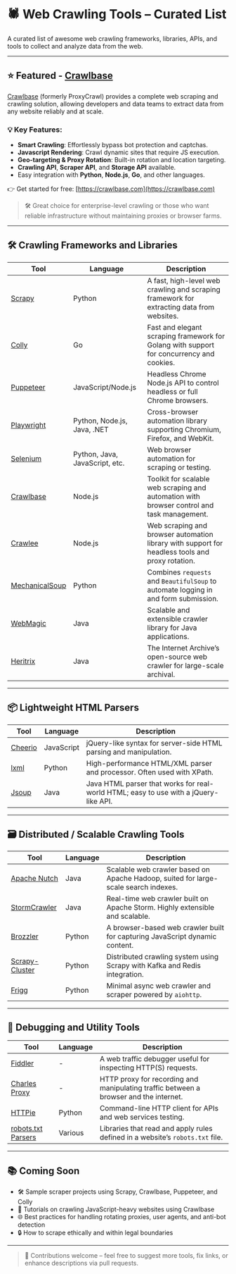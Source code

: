 # 🕷️ Web Crawling Tools – Curated List

A curated list of awesome web crawling frameworks, libraries, APIs, and tools to collect and analyze data from the web.

---

## ⭐ Featured - [Crawlbase](https://crawlbase.com)

[Crawlbase](https://crawlbase.com) (formerly ProxyCrawl) provides a complete web scraping and crawling solution, allowing developers and data teams to extract data from any website reliably and at scale.

### 💡 Key Features:
- **Smart Crawling**: Effortlessly bypass bot protection and captchas.
- **Javascript Rendering**: Crawl dynamic sites that require JS execution.
- **Geo-targeting & Proxy Rotation**: Built-in rotation and location targeting.
- **Crawling API**, **Scraper API**, and **Storage API** available.
- Easy integration with **Python**, **Node.js**, **Go**, and other languages.

👉 Get started for free: [https://crawlbase.com](https://crawlbase.com)

> 🛠 Great choice for enterprise-level crawling or those who want reliable infrastructure without maintaining proxies or browser farms.

---

## 🛠️ Crawling Frameworks and Libraries

| Tool | Language | Description |
|------|----------|-------------|
| [Scrapy](https://github.com/scrapy/scrapy) | Python | A fast, high-level web crawling and scraping framework for extracting data from websites. |
| [Colly](https://github.com/gocolly/colly) | Go | Fast and elegant scraping framework for Golang with support for concurrency and cookies. |
| [Puppeteer](https://github.com/puppeteer/puppeteer) | JavaScript/Node.js | Headless Chrome Node.js API to control headless or full Chrome browsers. |
| [Playwright](https://github.com/microsoft/playwright) | Python, Node.js, Java, .NET | Cross-browser automation library supporting Chromium, Firefox, and WebKit. |
| [Selenium](https://github.com/SeleniumHQ/selenium) | Python, Java, JavaScript, etc. | Web browser automation for scraping or testing. |
| [Crawlbase](https://crawlbase.com) | Node.js | Toolkit for scalable web scraping and automation with browser control and task management. |
| [Crawlee](https://github.com/apify/crawlee) | Node.js | Web scraping and browser automation library with support for headless tools and proxy rotation. |
| [MechanicalSoup](https://github.com/MechanicalSoup/MechanicalSoup) | Python | Combines `requests` and `BeautifulSoup` to automate logging in and form submission. |
| [WebMagic](https://github.com/code4craft/webmagic) | Java | Scalable and extensible crawler library for Java applications. |
| [Heritrix](https://github.com/internetarchive/heritrix3) | Java | The Internet Archive’s open-source web crawler for large-scale archival. |

---

## 📦 Lightweight HTML Parsers

| Tool | Language | Description |
|------|----------|-------------|
| [Cheerio](https://github.com/cheeriojs/cheerio) | JavaScript | jQuery-like syntax for server-side HTML parsing and manipulation. |
| [lxml](https://github.com/lxml/lxml) | Python | High-performance HTML/XML parser and processor. Often used with XPath. |
| [Jsoup](https://jsoup.org) | Java | Java HTML parser that works for real-world HTML; easy to use with a jQuery-like API. |

---

## 🗃️ Distributed / Scalable Crawling Tools

| Tool | Language | Description |
|------|----------|-------------|
| [Apache Nutch](https://nutch.apache.org) | Java | Scalable web crawler based on Apache Hadoop, suited for large-scale search indexes. |
| [StormCrawler](https://github.com/DigitalPebble/storm-crawler) | Java | Real-time web crawler built on Apache Storm. Highly extensible and scalable. |
| [Brozzler](https://github.com/internetarchive/brozzler) | Python | A browser-based web crawler built for capturing JavaScript dynamic content. |
| [Scrapy-Cluster](https://github.com/istresearch/scrapy-cluster) | Python | Distributed crawling system using Scrapy with Kafka and Redis integration. |
| [Frigg](https://github.com/wemake-services/frigg) | Python | Minimal async web crawler and scraper powered by `aiohttp`. |

---

## 🧰 Debugging and Utility Tools

| Tool | Language | Description |
|------|----------|-------------|
| [Fiddler](https://www.telerik.com/fiddler) | - | A web traffic debugger useful for inspecting HTTP(S) requests. |
| [Charles Proxy](https://www.charlesproxy.com) | - | HTTP proxy for recording and manipulating traffic between a browser and the internet. |
| [HTTPie](https://httpie.io) | Python | Command-line HTTP client for APIs and web services testing. |
| [robots.txt Parsers](https://github.com/google/robots-txt-parser) | Various | Libraries that read and apply rules defined in a website’s `robots.txt` file. |

---

## 📚 Coming Soon

- 🛠 Sample scraper projects using Scrapy, Crawlbase, Puppeteer, and Colly
- 📘 Tutorials on crawling JavaScript-heavy websites using Crawlbase
- 🌐 Best practices for handling rotating proxies, user agents, and anti-bot detection
- 🔒 How to scrape ethically and within legal boundaries

---

> 🚀 Contributions welcome – feel free to suggest more tools, fix links, or enhance descriptions via pull requests.
